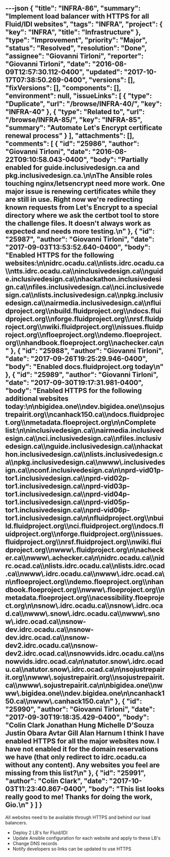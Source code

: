 ---json
{
  "title": "INFRA-86",
  "summary": "Implement load balancer with HTTPS for all Fluid/IDI websites",
  "tags": "INFRA",
  "project": {
    "key": "INFRA",
    "title": "Infrastructure"
  },
  "type": "Improvement",
  "priority": "Major",
  "status": "Resolved",
  "resolution": "Done",
  "assignee": "Giovanni Tirloni",
  "reporter": "Giovanni Tirloni",
  "date": "2016-08-09T12:57:30.112-0400",
  "updated": "2017-10-17T07:38:50.269-0400",
  "versions": [],
  "fixVersions": [],
  "components": [],
  "environment": null,
  "issueLinks": [
    {
      "type": "Duplicate",
      "url": "/browse/INFRA-40/",
      "key": "INFRA-40"
    },
    {
      "type": "Related to",
      "url": "/browse/INFRA-85/",
      "key": "INFRA-85",
      "summary": "Automate Let's Encrypt certificate renewal process"
    }
  ],
  "attachments": [],
  "comments": [
    {
      "id": "25986",
      "author": "Giovanni Tirloni",
      "date": "2016-08-22T09:10:58.043-0400",
      "body": "Partially enabled for guide.inclusivedesign.ca and pkg.inclusivedesign.ca.\n\nThe Ansible roles touching nginx/letsencrypt need more work. One major issue is renewing certificates while they are still in use. Right now we're redirecting known requests from Let's Encrypt to a special directory where we ask the certbot tool to store the challenge files. It doesn't always work as expected and needs more testing.\n"
    },
    {
      "id": "25987",
      "author": "Giovanni Tirloni",
      "date": "2017-09-03T13:53:52.640-0400",
      "body": "Enabled HTTPS for the following websites:\n\nidrc.ocadu.ca\\\nlists.idrc.ocadu.ca\\\ntts.idrc.ocadu.ca\\\ninclusivedesign.ca\\\nguide.inclusivedesign.ca\\\nhackathon.inclusivedesign.ca\\\nfiles.inclusivedesign.ca\\\nci.inclusivedesign.ca\\\nlists.inclusivedesign.ca\\\npkg.inclusivedesign.ca\\\nairmedia.inclusivedesign.ca\\\nfluidproject.org\\\nbuild.fluidproject.org\\\ndocs.fluidproject.org\\\nforge.fluidproject.org\\\nrsf.fluidproject.org\\\nwiki.fluidproject.org\\\nissues.fluidproject.org\\\nfloeproject.org\\\ndemo.floeproject.org\\\nhandbook.floeproject.org\\\nachecker.ca\n"
    },
    {
      "id": "25988",
      "author": "Giovanni Tirloni",
      "date": "2017-09-26T19:25:29.946-0400",
      "body": "Enabled docs.fluidproject.org today\n"
    },
    {
      "id": "25989",
      "author": "Giovanni Tirloni",
      "date": "2017-09-30T19:17:31.981-0400",
      "body": "Enabled HTTPS for the following additional websites today:\n\nbigidea.one\\\ndev.bigidea.one\\\nsojustrepairit.org\\\ncanhack150.ca\\\ndocs.fluidproject.org\\\nmetadata.floeproject.org\n\nComplete list:\n\ninclusivedesign.ca\\\nairmedia.inclusivedesign.ca\\\nci.inclusivedesign.ca\\\nfiles.inclusivedesign.ca\\\nguide.inclusivedesign.ca\\\nhackathon.inclusivedesign.ca\\\nlists.inclusivedesign.ca\\\npkg.inclusivedesign.ca\\\nwww\\.inclusivedesign.ca\\\nconf.inclusivedesign.ca\n\nprd-vid01p-tor1.inclusivedesign.ca\\\nprd-vid02p-tor1.inclusivedesign.ca\\\nprd-vid03p-tor1.inclusivedesign.ca\\\nprd-vid04p-tor1.inclusivedesign.ca\\\nprd-vid05p-tor1.inclusivedesign.ca\\\nprd-vid06p-tor1.inclusivedesign.ca\n\nfluidproject.org\\\nbuild.fluidproject.org\\\nci.fluidproject.org\\\ndocs.fluidproject.org\\\nforge.fluidproject.org\\\nissues.fluidproject.org\\\nrsf.fluidproject.org\\\nwiki.fluidproject.org\\\nwww\\.fluidproject.org\n\nachecker.ca\\\nwww\\.achecker.ca\n\nidrc.ocadu.ca\\\nidrc.ocad.ca\\\nlists.idrc.ocadu.ca\\\nlists.idrc.ocad.ca\\\nwww\\.idrc.ocadu.ca\\\nwww\\.idrc.ocad.ca\n\nfloeproject.org\\\ndemo.floeproject.org\\\nhandbook.floeproject.org\\\nwww\\.floeproject.org\\\nmetadata.floeproject.org\\\nacessibility.floeproject.org\n\nsnow\\.idrc.ocadu.ca\\\nsnow\\.idrc.ocad.ca\\\nwww\\.snow\\.idrc.ocadu.ca\\\nwww\\.snow\\.idrc.ocad.ca\\\nsnow-dev.idrc.ocadu.ca\\\nsnow-dev.idrc.ocad.ca\\\nsnow-dev2.idrc.ocadu.ca\\\nsnow-dev2.idrc.ocad.ca\\\nsnowvids.idrc.ocadu.ca\\\nsnowvids.idrc.ocad.ca\n\natutor.snow\\.idrc.ocadu.ca\\\natutor.snow\\.idrc.ocad.ca\n\nsojustrepairit.org\\\nwww\\.sojustrepairit.org\\\nsojustrepairit.ca\\\nwww\\.sojustrepairit.ca\n\nbigidea.one\\\nwww\\.bigidea.one\\\ndev.bigidea.one\n\ncanhack150.ca\\\nwww\\.canhack150.ca\n"
    },
    {
      "id": "25990",
      "author": "Giovanni Tirloni",
      "date": "2017-09-30T19:18:35.429-0400",
      "body": "Colin Clark Jonathan Hung Michelle D'Souza Justin Obara Avtar Gill Alan Harnum I think I have enabled HTTPS for all the major websites now. I have not enabled it for the domain reservations we have (that only redirect to idrc.ocadu.ca without any content). Any websites you feel are missing from this list?\n"
    },
    {
      "id": "25991",
      "author": "Colin Clark",
      "date": "2017-10-03T11:23:40.867-0400",
      "body": "This list looks really good to me! Thanks for doing the work, Gio.\n"
    }
  ]
}
---
All websites need to be available through HTTPS and behind our load balancers.

* Deploy 2 LB's for Fluid/IDI
* Update Ansible configuration for each website and apply to these LB's
* Change DNS records
* Notify developers so links can be updated to use HTTPS

        
